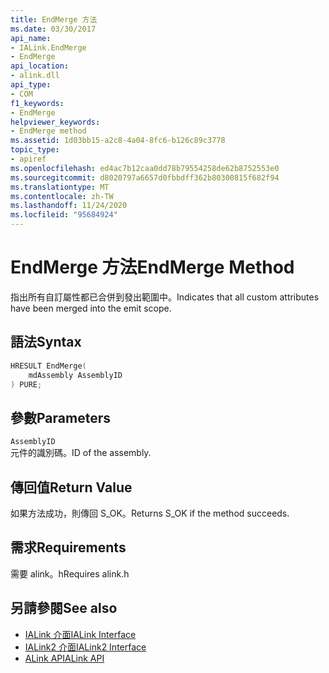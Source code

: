 ```yaml
---
title: EndMerge 方法
ms.date: 03/30/2017
api_name:
- IALink.EndMerge
- EndMerge
api_location:
- alink.dll
api_type:
- COM
f1_keywords:
- EndMerge
helpviewer_keywords:
- EndMerge method
ms.assetid: 1d03bb15-a2c8-4a04-8fc6-b126c89c3778
topic_type:
- apiref
ms.openlocfilehash: ed4ac7b12caa0dd78b79554258de62b8752553e0
ms.sourcegitcommit: d8020797a6657d0fbbdff362b80300815f682f94
ms.translationtype: MT
ms.contentlocale: zh-TW
ms.lasthandoff: 11/24/2020
ms.locfileid: "95684924"
---
```

# <a name="endmerge-method"></a><span data-ttu-id="ce19d-102">EndMerge 方法</span><span class="sxs-lookup"><span data-stu-id="ce19d-102">EndMerge Method</span></span>

<span data-ttu-id="ce19d-103">指出所有自訂屬性都已合併到發出範圍中。</span><span class="sxs-lookup"><span data-stu-id="ce19d-103">Indicates that all custom attributes have been merged into the emit scope.</span></span>  
  
## <a name="syntax"></a><span data-ttu-id="ce19d-104">語法</span><span class="sxs-lookup"><span data-stu-id="ce19d-104">Syntax</span></span>  
  
```cpp  
HRESULT EndMerge(  
    mdAssembly AssemblyID  
) PURE;  
```  
  
## <a name="parameters"></a><span data-ttu-id="ce19d-105">參數</span><span class="sxs-lookup"><span data-stu-id="ce19d-105">Parameters</span></span>  

 `AssemblyID`  
 <span data-ttu-id="ce19d-106">元件的識別碼。</span><span class="sxs-lookup"><span data-stu-id="ce19d-106">ID of the assembly.</span></span>  
  
## <a name="return-value"></a><span data-ttu-id="ce19d-107">傳回值</span><span class="sxs-lookup"><span data-stu-id="ce19d-107">Return Value</span></span>  

 <span data-ttu-id="ce19d-108">如果方法成功，則傳回 S_OK。</span><span class="sxs-lookup"><span data-stu-id="ce19d-108">Returns S_OK if the method succeeds.</span></span>  
  
## <a name="requirements"></a><span data-ttu-id="ce19d-109">需求</span><span class="sxs-lookup"><span data-stu-id="ce19d-109">Requirements</span></span>  

 <span data-ttu-id="ce19d-110">需要 alink。h</span><span class="sxs-lookup"><span data-stu-id="ce19d-110">Requires alink.h</span></span>  
  
## <a name="see-also"></a><span data-ttu-id="ce19d-111">另請參閱</span><span class="sxs-lookup"><span data-stu-id="ce19d-111">See also</span></span>

- [<span data-ttu-id="ce19d-112">IALink 介面</span><span class="sxs-lookup"><span data-stu-id="ce19d-112">IALink Interface</span></span>](ialink-interface.md)
- [<span data-ttu-id="ce19d-113">IALink2 介面</span><span class="sxs-lookup"><span data-stu-id="ce19d-113">IALink2 Interface</span></span>](ialink2-interface.md)
- [<span data-ttu-id="ce19d-114">ALink API</span><span class="sxs-lookup"><span data-stu-id="ce19d-114">ALink API</span></span>](index.md)
